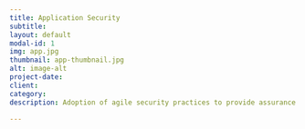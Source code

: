 ```yaml
---
title: Application Security
subtitle:
layout: default
modal-id: 1
img: app.jpg
thumbnail: app-thumbnail.jpg
alt: image-alt
project-date:
client:
category:
description: Adoption of agile security practices to provide assurance to compliance and client environments. Information security is quality assurance for complicated systems.

---
```

